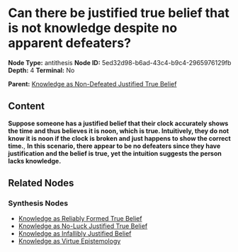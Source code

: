 # Can there be justified true belief that is not knowledge despite no apparent defeaters?

**Node Type:** antithesis
**Node ID:** 5ed32d98-b6ad-43c4-b9c4-2965976129fb
**Depth:** 4
**Terminal:** No

**Parent:** [Knowledge as Non-Defeated Justified True Belief](knowledge-as-non-defeated-justified-true-belief-synthesis-0e688368-6d5a-4b3e-9f38-bfeb8f3fce6a.md)

## Content

**Suppose someone has a justified belief that their clock accurately shows the time and thus believes it is noon, which is true. Intuitively, they do not know it is noon if the clock is broken and just happens to show the correct time.**, **In this scenario, there appear to be no defeaters since they have justification and the belief is true, yet the intuition suggests the person lacks knowledge.**

## Related Nodes

### Synthesis Nodes

- [Knowledge as Reliably Formed True Belief](knowledge-as-reliably-formed-true-belief-synthesis-93fe6954-6fd0-4b9b-8ea6-d287ef849f97.md)
- [Knowledge as No-Luck Justified True Belief](knowledge-as-no-luck-justified-true-belief-synthesis-ad3f049d-6e4a-46eb-a77b-b332eaafa6a3.md)
- [Knowledge as Infallibly Justified Belief](knowledge-as-infallibly-justified-belief-synthesis-35ccabf3-6f6a-4f02-a111-33a96bfbfe4f.md)
- [Knowledge as Virtue Epistemology](knowledge-as-virtue-epistemology-synthesis-4b1d2027-cc10-4838-900b-1d40720ce5f5.md)
